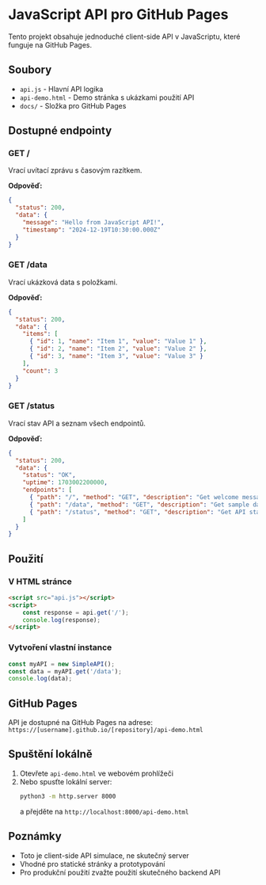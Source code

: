 # JavaScript API pro GitHub Pages

Tento projekt obsahuje jednoduché client-side API v JavaScriptu, které funguje na GitHub Pages.

## Soubory

- `api.js` - Hlavní API logika
- `api-demo.html` - Demo stránka s ukázkami použití API
- `docs/` - Složka pro GitHub Pages

## Dostupné endpointy

### GET /
Vrací uvítací zprávu s časovým razítkem.

**Odpověď:**
```json
{
  "status": 200,
  "data": {
    "message": "Hello from JavaScript API!",
    "timestamp": "2024-12-19T10:30:00.000Z"
  }
}
```

### GET /data
Vrací ukázková data s položkami.

**Odpověď:**
```json
{
  "status": 200,
  "data": {
    "items": [
      { "id": 1, "name": "Item 1", "value": "Value 1" },
      { "id": 2, "name": "Item 2", "value": "Value 2" },
      { "id": 3, "name": "Item 3", "value": "Value 3" }
    ],
    "count": 3
  }
}
```

### GET /status
Vrací stav API a seznam všech endpointů.

**Odpověď:**
```json
{
  "status": 200,
  "data": {
    "status": "OK",
    "uptime": 1703002200000,
    "endpoints": [
      { "path": "/", "method": "GET", "description": "Get welcome message" },
      { "path": "/data", "method": "GET", "description": "Get sample data" },
      { "path": "/status", "method": "GET", "description": "Get API status" }
    ]
  }
}
```

## Použití

### V HTML stránce
```html
<script src="api.js"></script>
<script>
    const response = api.get('/');
    console.log(response);
</script>
```

### Vytvoření vlastní instance
```javascript
const myAPI = new SimpleAPI();
const data = myAPI.get('/data');
console.log(data);
```

## GitHub Pages

API je dostupné na GitHub Pages na adrese: `https://[username].github.io/[repository]/api-demo.html`

## Spuštění lokálně

1. Otevřete `api-demo.html` ve webovém prohlížeči
2. Nebo spusťte lokální server:
   ```bash
   python3 -m http.server 8000
   ```
   a přejděte na `http://localhost:8000/api-demo.html`

## Poznámky

- Toto je client-side API simulace, ne skutečný server
- Vhodné pro statické stránky a prototypování
- Pro produkční použití zvažte použití skutečného backend API